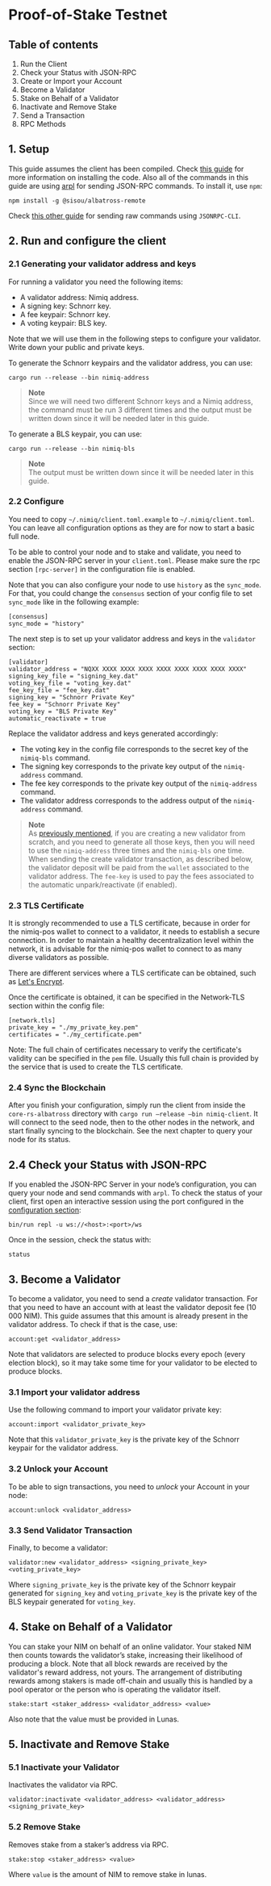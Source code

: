 # Proof-of-Stake Testnet

## Table of contents

1. Run the Client
2. Check your Status with JSON-RPC
3. Create or Import your Account
4. Become a Validator
5. Stake on Behalf of a Validator
6. Inactivate and Remove Stake
7. Send a Transaction
8. RPC Methods


## 1. Setup

This guide assumes the client has been compiled. Check [this guide](../README.md#installation) for more information on installing the code.
Also all of the commands in this guide are using [arpl](https://github.com/sisou/arpl) for sending JSON-RPC commands. To install it, use `npm`:

```
npm install -g @sisou/albatross-remote
```

Check [this other guide](becoming_validator_jsoncli.md) for sending raw commands using `JSONRPC-CLI`.

## 2. Run and configure the client

### 2.1 Generating your validator address and keys

For running a validator you need the following items:
- A validator address: Nimiq address.
- A signing key: Schnorr key.
- A fee keypair: Schnorr key.
- A voting keypair: BLS key.

Note that we will use them in the following steps to configure your validator. Write down your public and private keys.

To generate the Schnorr keypairs and the validator address, you can use:

```
cargo run --release --bin nimiq-address
```
> **Note**<br>
> Since we will need two different Schnorr keys and a Nimiq address, the command must be run 3 different times and the output must be written down since it will be needed later in this guide.

To generate a BLS keypair, you can use:

```
cargo run --release --bin nimiq-bls
```
> **Note**<br>
> The output must be written down since it will be needed later in this guide.

### 2.2 Configure

You need to copy `~/.nimiq/client.toml.example` to `~/.nimiq/client.toml`. You can leave all configuration options as they are for now to start a basic full node.

To be able to control your node and to stake and validate, you need to enable the JSON-RPC server in your `client.toml`. Please make sure the rpc section `[rpc-server]` in the configuration file is enabled.

Note that you can also configure your node to use `history` as the `sync_mode`. For that, you could change the `consensus` section of your config file to set `sync_mode` like in the following example:

```
[consensus]
sync_mode = "history"
```

The next step is to set up your validator address and keys in the `validator` section:
```
[validator]
validator_address = "NQXX XXXX XXXX XXXX XXXX XXXX XXXX XXXX XXXX"
signing_key_file = "signing_key.dat"
voting_key_file = "voting_key.dat"
fee_key_file = "fee_key.dat"
signing_key = "Schnorr Private Key"
fee_key = "Schnorr Private Key"
voting_key = "BLS Private Key"
automatic_reactivate = true
```

Replace the validator address and keys generated accordingly:
* The voting key in the config file corresponds to the secret key of the `nimiq-bls` command.
* The signing key corresponds to the private key output of the `nimiq-address` command.
* The fee key corresponds to the private key output of the `nimiq-address` command.
* The validator address corresponds to the address output of the `nimiq-address` command.

> **Note**<br>
> As [previously mentioned](#22-configure), if you are creating a new validator from scratch, and you need to generate all those keys, then you will need to use the `nimiq-address` three times and the `nimiq-bls` one time.
> When sending the create validator transaction, as described below, the validator deposit will be paid from the `wallet` associated to the validator address.
> The `fee-key` is used to pay the fees associated to the automatic unpark/reactivate (if enabled).

### 2.3 TLS Certificate

It is strongly recommended to use a TLS certificate, because in order for the nimiq-pos wallet to connect to a validator, it needs to establish a secure connection. In order to maintain a healthy decentralization level within the network, it is advisable for the nimiq-pos wallet to connect to as many diverse validators as possible.

There are different services where a TLS certificate can be obtained, such as [Let's Encrypt](https://letsencrypt.org/).

Once the certificate is obtained, it can be specified in the Network-TLS section within the config file:

```
[network.tls]
private_key = "./my_private_key.pem"
certificates = "./my_certificate.pem"
```
Note: The full chain of certificates necessary to verify the certificate's validity can be specified in the `pem` file. Usually this full chain is provided by the service that is used to create the TLS certificate.

### 2.4 Sync the Blockchain

After you finish your configuration, simply run the client from inside the `core-rs-albatross` directory with `cargo run —release —bin nimiq-client`. It will connect to the seed node, then to the other nodes in the network, and start finally syncing to the blockchain. See the next chapter to query your node for its status.

## 2.4 Check your Status with JSON-RPC

If you enabled the JSON-RPC Server in your node’s configuration, you can query your node and send commands with `arpl`.
To check the status of your client, first open an interactive session using the port configured in the [configuration section](#22-configure):

```
bin/run repl -u ws://<host>:<port>/ws
```

Once in the session, check the status with:

```
status
```

## 3. Become a Validator

To become a validator, you need to send a _create_ validator transaction. For that you need to have an account
with at least the validator deposit fee (10 000 NIM). This guide assumes that this amount is already present in the validator address. To check if that is the case, use:

```
account:get <validator_address>
```

Note that validators are selected to produce blocks every epoch (every election block), so it may take some time for your validator to be elected to produce blocks.

### 3.1 Import your validator address

Use the following command to import your validator private key:

```
account:import <validator_private_key>
```

Note that this `validator_private_key` is the private key of the Schnorr keypair for the validator address.

### 3.2 Unlock your Account

To be able to sign transactions, you need to *unlock* your Account in your node:

```
account:unlock <validator_address>
```


### 3.3 Send Validator Transaction

Finally, to become a validator:

```
validator:new <validator_address> <signing_private_key> <voting_private_key>
```

Where `signing_private_key` is the private key of the Schnorr keypair generated for `signing_key` and `voting_private_key`
is the private key of the BLS keypair generated for `voting_key`. 

## 4. Stake on Behalf of a Validator

You can stake your NIM on behalf of an online validator. Your staked NIM then counts towards the validator’s stake, increasing their likelihood of producing a block. Note that all block rewards are received by the validator's reward address, not yours. The arrangement of distributing rewards among stakers is made off-chain and usually this is handled by a pool operator or the person who is operating the validator itself.

```
stake:start <staker_address> <validator_address> <value>
```

Also note that the value must be provided in Lunas.

## 5. Inactivate and Remove Stake

### 5.1 Inactivate your Validator

Inactivates the validator via RPC.

```
validator:inactivate <validator_address> <validator_address> <signing_private_key>
```


### 5.2 Remove Stake

Removes stake from a staker’s address via RPC.

```
stake:stop <staker_address> <value>
```

Where `value` is the amount of NIM to remove stake in lunas.